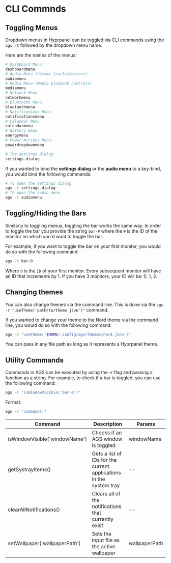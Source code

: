 # CLI Commnds

## Toggling Menus

Dropdown menus in Hyprpanel can be toggled via CLI commands using the `ags -t` followed by the dropdown menu name.

Here are the names of the menus:

```bash
# Dashboard Menu
dashboardmenu
# Audio Menu (Volume levels/devices)
audiomenu
# Media Menu (Media playback controls)
mediamenu
# Network Menu
networkmenu
# Bluetooth Menu
bluetoothmenu
# Notifications Menu
notificationsmenu
# Calendar Menu
calendarmenu
# Battery menu
energymenu
# Power Actions Menu
powerdropdownmenu

# The settings dialog
settings-dialog
```

If you wanted to bind the **settings dialog** or the **audio menu** to a key-bind, you would bind the following commands:

```bash
# To open the settings dialog
ags -t settings-dialog
# To open the audio menu
ags -t audiomenu
```

## Toggling/Hiding the Bars

Similarly to toggling menus, toggling the bar works the same way. In order to toggle the bar you provide the string `bar-#` where the `#` is the ID of the monitor on which you'd want to toggle the bar.

For example, if you want to toggle the bar on your first monitor, you would do so with the following command:

```bash
ags -t bar-0
```

Where `0` is the `ID` of your first monitor. Every subsequent monitor will have an ID that increments by 1. If you have 3 monitors, your ID will be: 0, 1, 2.

## Changing themes

You can also change themes via the command line. This is done via the `ags -r "useTheme('path/to/theme.json')"` command.

If you wanted to change your theme to the Nord theme via the command line, you would do so with the following command:

```bash
ags -r "useTheme('$HOME/.config/ags/themes/nord.json')"
```

You can pass in any file path as long as it represents a Hyprpanel theme.

## Utility Commands

Commands in AGS can be executed by using the -r flag and passing a function as a string. For example, to check if a bar is toggled, you can use the following command:

```bash
ags -r "isWindowVisible('bar-0')"
```

Format:

```bash
ags -r "command()"
```

| Command                       | Description                                                        | Params        |
| ----------------------------- | ------------------------------------------------------------------ | ------------- |
| isWindowVisible('windowName') | Checks if an AGS window is toggled                                 | windowName    |
| getSystrayItems()             | Gets a list of IDs for the current applications in the system tray | --            |
| clearAllNotifications()       | Clears all of the notifications that currently exist               | --            |
| setWallpaper('wallpaperPath') | Sets the input file as the active wallpaper                        | wallpaperPath |
